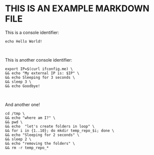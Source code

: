 # THIS IS AN EXAMPLE MARKDOWN FILE

This is a console identifier:  
```console
echo Hello World!
```

<br/>

This is another console identifier:  
```console
export IP=$(curl ifconfig.me) \
&& echo "My external IP is: $IP" \
&& echo Sleeping for 3 seconds \
&& sleep 3 \
&& echo Goodbye!
```
<br/>

And another one!  
```console
cd /tmp \
&& echo "where am I?" \
&& pwd \
&& echo  "let's create folders in loop" \
&& for i in {1..10}; do mkdir temp_repo_$i; done \
&& echo "Sleeping for 2 seconds" \
&& sleep 2 \
&& echo "removing the folders" \
&& rm -r temp_repo_*
```
<br/>




